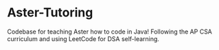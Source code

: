 # Aster-Tutoring
Codebase for teaching Aster how to code in Java! Following the AP CSA curriculum and using LeetCode for DSA self-learning.
